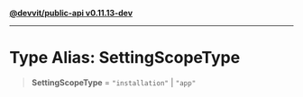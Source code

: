 [**@devvit/public-api v0.11.13-dev**](../README.md)

---

# Type Alias: SettingScopeType

> **SettingScopeType** = `"installation"` \| `"app"`
